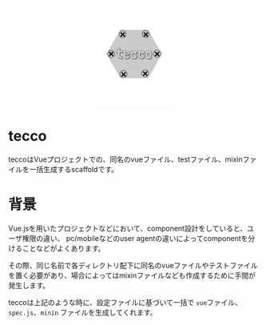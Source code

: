 <div align="center">
  <p><img src="https://github.com/daitasu/tecco/blob/master/assets/tecco_logo.png" height="200" alt=""></p>
</div>

# tecco
teccoはVueプロジェクトでの、同名のvueファイル、testファイル、mixinファイルを一括生成するscaffoldです。

# 背景
Vue.jsを用いたプロジェクトなどにおいて、component設計をしていると、ユーザ権限の違い、
pc/mobileなどのuser agentの違いによってcomponentを分けることなどがよくあります。

その際、同じ名前で各ディレクトリ配下に同名のvueファイルやテストファイルを置く必要があり、場合によってはmixinファイルなども作成するために手間が発生します。

teccoは上記のような時に、設定ファイルに基づいて一括で `vue`ファイル、 `spec.js`、`minin` ファイルを生成してくれます。

